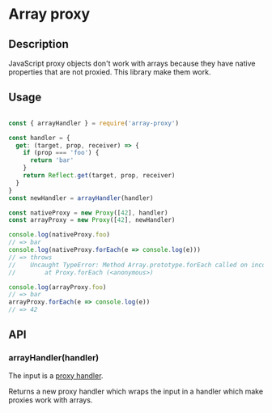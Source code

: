 # Array proxy

## Description

JavaScript proxy objects don't work with arrays because they have native properties that are not proxied.
This library make them work.

## Usage

```javascript

const { arrayHandler } = require('array-proxy')

const handler = {
  get: (target, prop, receiver) => {
    if (prop === 'foo') {
      return 'bar'
    }
    return Reflect.get(target, prop, receiver)
  }
}
const newHandler = arrayHandler(handler)

const nativeProxy = new Proxy([42], handler)
const arrayProxy = new Proxy([42], newHandler)

console.log(nativeProxy.foo)
// => bar
console.log(nativeProxy.forEach(e => console.log(e)))
// => throws
//    Uncaught TypeError: Method Array.prototype.forEach called on incompatible receiver #<Array>
//        at Proxy.forEach (<anonymous>)

console.log(arrayProxy.foo)
// => bar
arrayProxy.forEach(e => console.log(e))
// => 42


```

## API

### arrayHandler(handler)

The input is a [proxy handler](https://developer.mozilla.org/en-US/docs/Web/JavaScript/Reference/Global_Objects/Proxy/Proxy).

Returns a new proxy handler which wraps the input in a handler which make proxies work with arrays.

